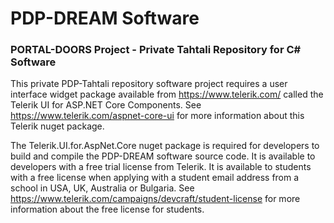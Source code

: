 # PDP-DREAM Software

### PORTAL-DOORS Project - Private Tahtali Repository for C# Software

  This private PDP-Tahtali repository software project requires a user interface widget package available from https://www.telerik.com/ called the Telerik UI for ASP.NET Core Components. 
  See https://www.telerik.com/aspnet-core-ui for more information about this Telerik nuget package.  

  The Telerik.UI.for.AspNet.Core nuget package is required for developers to build and compile the PDP-DREAM software source code.
  It is available to developers with a free trial license from Telerik. It is available to students with a free license when applying with a student email address from a school in USA, UK, Australia or Bulgaria.
  See https://www.telerik.com/campaigns/devcraft/student-license for more information about the free license for students.  
  


